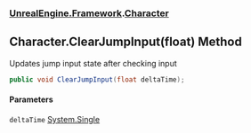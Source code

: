### [UnrealEngine.Framework](./UnrealEngine-Framework.md 'UnrealEngine.Framework').[Character](./Character.md 'UnrealEngine.Framework.Character')
## Character.ClearJumpInput(float) Method
Updates jump input state after checking input  
```csharp
public void ClearJumpInput(float deltaTime);
```
#### Parameters
<a name='UnrealEngine-Framework-Character-ClearJumpInput(float)-deltaTime'></a>
`deltaTime` [System.Single](https://docs.microsoft.com/en-us/dotnet/api/System.Single 'System.Single')  
  
